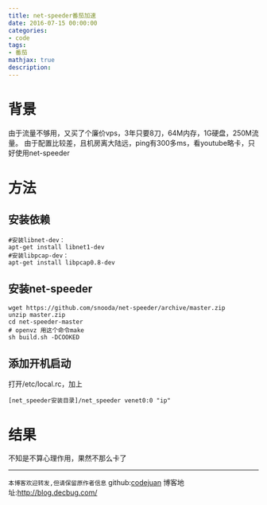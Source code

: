 ```yaml
---
title: net-speeder番茄加速
date: 2016-07-15 00:00:00
categories:
- code
tags: 
- 番茄
mathjax: true
description: 
---
```

# 背景
由于流量不够用，又买了个廉价vps，3年只要8刀，64M内存，1G硬盘，250M流量。
由于配置比较差，且机房离大陆远，ping有300多ms，看youtube略卡，只好使用net-speeder

# 方法

## 安装依赖
```
#安装libnet-dev：
apt-get install libnet1-dev
#安装libpcap-dev：
apt-get install libpcap0.8-dev 
```


## 安装net-speeder
```
wget https://github.com/snooda/net-speeder/archive/master.zip
unzip master.zip
cd net-speeder-master
# openvz 用这个命令make
sh build.sh -DCOOKED
```

## 添加开机启动
打开/etc/local.rc，加上
```
[net_speeder安装目录]/net_speeder venet0:0 "ip"
```

# 结果
不知是不算心理作用，果然不那么卡了

-----------------------

`本博客欢迎转发,但请保留原作者信息`
github:[codejuan](https://github.com/CodeJuan)
博客地址:http://blog.decbug.com/
